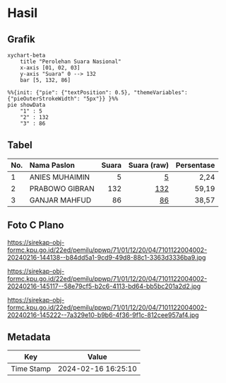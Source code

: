 # Hasil

## Grafik

```mermaid
xychart-beta
    title "Perolehan Suara Nasional"
    x-axis [01, 02, 03]
    y-axis "Suara" 0 --> 132
    bar [5, 132, 86]
```

```mermaid
%%{init: {"pie": {"textPosition": 0.5}, "themeVariables": {"pieOuterStrokeWidth": "5px"}} }%%
pie showData
    "1" : 5
    "2" : 132
    "3" : 86
```

## Tabel

| No. | Nama Paslon    | Suara | Suara (raw) | Persentase |
|:--- |:-------------- | -----:| -----------:| ----------:|
| 1   | ANIES MUHAIMIN | 5     | [5][p-1]    | 2,24       |
| 2   | PRABOWO GIBRAN | 132   | [132][p-2]  | 59,19      |
| 3   | GANJAR MAHFUD  | 86    | [86][p-3]   | 38,57      |


[p-1]: https://github.com/gigit-pemilu/pemilu-2024/blob/main/pilpres/hitung-suara/sub/71-sulawesi-utara/sub/01-bolaang-mongondow/sub/12-lolak/sub/2004-tandu/sub/002-tps/sub/paslon-1.txt
[p-2]: https://github.com/gigit-pemilu/pemilu-2024/blob/main/pilpres/hitung-suara/sub/71-sulawesi-utara/sub/01-bolaang-mongondow/sub/12-lolak/sub/2004-tandu/sub/002-tps/sub/paslon-2.txt
[p-3]: https://github.com/gigit-pemilu/pemilu-2024/blob/main/pilpres/hitung-suara/sub/71-sulawesi-utara/sub/01-bolaang-mongondow/sub/12-lolak/sub/2004-tandu/sub/002-tps/sub/paslon-3.txt

## Foto C Plano

https://sirekap-obj-formc.kpu.go.id/22ed/pemilu/ppwp/71/01/12/20/04/7101122004002-20240216-144138--b84dd5a1-9cd9-49d8-88c1-3363d3336ba9.jpg

https://sirekap-obj-formc.kpu.go.id/22ed/pemilu/ppwp/71/01/12/20/04/7101122004002-20240216-145117--58e79cf5-b2c6-4113-bd64-bb5bc201a2d2.jpg

https://sirekap-obj-formc.kpu.go.id/22ed/pemilu/ppwp/71/01/12/20/04/7101122004002-20240216-145222--7a329e10-b9b6-4f36-9f1c-812cee957af4.jpg


## Metadata

| Key        | Value               |
| ---------- | ------------------- |
| Time Stamp | 2024-02-16 16:25:10 |



